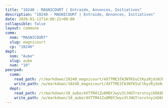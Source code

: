 ```yaml
---
title: "10240 - MAGNICOURT | Entraide, Annonces, Initiatives"
description: "10240 - MAGNICOURT | Entraide, Annonces, Initiatives"
date: 2020-01-11T14:09:21+09:00
collapsible: false
layout: commune
comm:
  nom: "MAGNICOURT"
  slug: magnicourt
  cp: "10240"
dept:
  nom: "Aube"
  slug: aube
  num: "10"
peerpad:
  comm:
    read_path: /r/markdown/10240_magnicourt/4XTTME3fA3NTK5uCtKyzRjdsNJkDunWsY2TYy1ajqV3LVoCHE
    write_path: /w/markdown/10240_magnicourt/4XTTME3fA3NTK5uCtKyzRjdsNJkDunWsY2TYy1ajqV3LVoCHE-K3TgUUtLys5BV1VCBhtZDebzufSdPQBnhpYyhmpSov6pcpqmQVugtca4ECqYo49vXf6W5RYc8gNAx28tXaBtPZAGSYyjgJPAKA5oPFLNAx6E4JUoYwogXGJ6PzVqWWVM1y7YTHGc
  dept:
    read_path: /r/markdown/10_aube/4XTTM41Zu8MQYJwyv3tJHGTrorxtnyikD68DsVemyiZk3ThMz
    write_path: /w/markdown/10_aube/4XTTM41Zu8MQYJwyv3tJHGTrorxtnyikD68DsVemyiZk3ThMz-K3TgTmGUJaeXhcyrKr3gXoqmq82GkfYoTwSCbr39jXo2qoiz4eMZ1zWf94tEK8PkgCEQwZ6j878iec7q7nyW22BbTVtKr2C3mJwkjMoqhPxRA9brvyfx2cZBiMVgJntTtrf7GrDW
---
```


